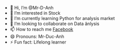 - 👋 Hi, I’m @Mr-D-Anh
- 👀 I’m interested in Stock
- 🌱 I’m currently learning Python for analysis market
- 💞️ I’m looking to collaborate on Data ânlysis
- 📫 How to reach me [Facebook](https://www.facebook.com/anh.smite)
- 😄 Pronouns: Mr-Duc-Anh
- ⚡ Fun fact: Lifelong learner

<!---
Mr-D-Anh/Mr-D-Anh is a ✨ special ✨ repository because its `README.md` (this file) appears on your GitHub profile.
You can click the Preview link to take a look at your changes.
--->
